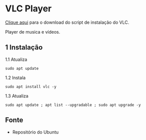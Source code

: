 VLC Player
=================

[Clique aqui](https://github.com/robison-joel/Codagem/tree/main/Shell/scripts/VLC) para o download do script de instalação do VLC.

Player de musica e vídeos.

1 Instalação
--------------------------------------------------------

1.1 Atualiza

`sudo apt update`

1.2 Instala

`sudo apt install vlc -y`

1.3 Atualiza

`sudo apt update ; apt list --upgradable ; sudo apt upgrade -y`

Fonte
--------------------------------------------------------

* Repositório do Ubuntu
